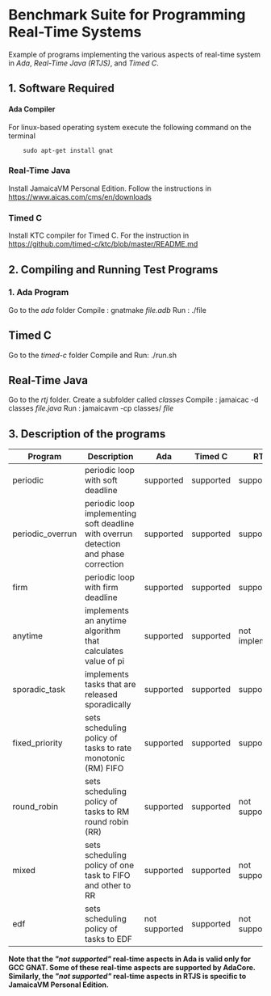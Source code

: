 # Benchmark Suite for Programming Real-Time Systems

Example of programs implementing the various aspects of real-time system in _Ada_, _Real-Time Java (RTJS)_, and _Timed C_.

## 1. Software Required

#### Ada Compiler
For linux-based operating system execute the following command on the terminal
        
        sudo apt-get install gnat
### Real-Time Java
Install JamaicaVM Personal Edition. Follow the instructions in https://www.aicas.com/cms/en/downloads

### Timed C
Install KTC compiler for Timed C. For the instruction in https://github.com/timed-c/ktc/blob/master/README.md

## 2.  Compiling and Running Test Programs
### 1. Ada Program
Go to the _ada_ folder
Compile : gnatmake _file.adb_
Run : ./file
## Timed C
Go to the _timed-c_ folder
Compile and Run: ./run.sh

## Real-Time Java
Go to the _rtj_ folder. Create a subfolder called  _classes_ 
Compile : jamaicac -d classes _file.java_
Run : jamaicavm -cp classes/ _file_


## 3. Description of the programs
| Program        | Description                 | Ada  | Timed C  |RTJS   |
| ------------- |-----------------------------  | -----|-----| -----|
|periodic       |periodic loop with soft deadline| supported| supported| supported|
|periodic_overrun|periodic loop implementing soft deadline  with overrun detection and phase correction| supported | supported | supported|
|firm            |periodic loop with firm deadline| supported| supported| supported|
|anytime   |implements an anytime algorithm that calculates value of pi| supported| supported| not implemented|
|sporadic_task|implements tasks that are released sporadically | supported | supported | supported|
|fixed_priority          |sets scheduling policy of tasks to rate monotonic (RM) FIFO| supported| supported| supported|
|round_robin        |sets scheduling policy of tasks to RM round robin (RR) | supported| supported| not supported|
|mixed         |sets scheduling policy of one task to  FIFO and other to RR| supported| supported| not supported|
|edf          |sets scheduling policy of tasks to EDF| not supported| supported|  not supported|


**Note that the _"not supported"_ real-time aspects in Ada is valid only for GCC GNAT. Some of these real-time aspects are supported by AdaCore. Similarly, the _"not supported"_ real-time aspects in RTJS is specific to JamaicaVM Personal Edition.**


